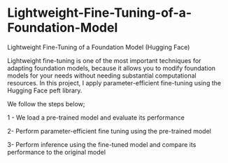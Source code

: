# Lightweight-Fine-Tuning-of-a-Foundation-Model
Lightweight Fine-Tuning of a Foundation Model (Hugging Face)

Lightweight fine-tuning is one of the most important techniques for adapting foundation models, because it allows you to modify foundation models for your needs without needing substantial computational resources.
In this project, I apply parameter-efficient fine-tuning using the Hugging Face peft library.

We follow the steps below;

1 - We load a pre-trained model and evaluate its performance

2- Perform parameter-efficient fine tuning using the pre-trained model

3- Perform inference using the fine-tuned model and compare its performance to the original model
